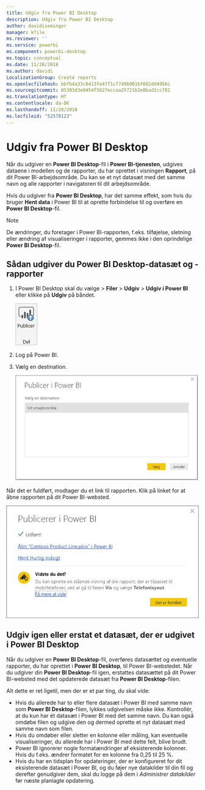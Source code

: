 ```yaml
---
title: Udgiv fra Power BI Desktop
description: Udgiv fra Power BI Desktop
author: davidiseminger
manager: kfile
ms.reviewer: ''
ms.service: powerbi
ms.component: powerbi-desktop
ms.topic: conceptual
ms.date: 11/28/2018
ms.author: davidi
LocalizationGroup: Create reports
ms.openlocfilehash: bbfb4a33c8413fe47f1c7749b001bf602dd4956c
ms.sourcegitcommit: 05303d3e0454f5627eccaa25721b2e0bad2cc781
ms.translationtype: HT
ms.contentlocale: da-DK
ms.lasthandoff: 11/28/2018
ms.locfileid: "52578123"
---
```

# <a name="publish-from-power-bi-desktop"></a>Udgiv fra Power BI Desktop
Når du udgiver en **Power BI Desktop**-fil i **Power BI-tjenesten**, udgives dataene i modellen og de rapporter, du har oprettet i visningen **Rapport**, på dit Power BI-arbejdsområde. Du kan se et nyt datasæt med det samme navn og alle rapporter i navigatoren til dit arbejdsområde.

Hvis du udgiver fra **Power BI Desktop**, har det samme effekt, som hvis du bruger **Hent data** i Power BI til at oprette forbindelse til og overføre en **Power BI Desktop**-fil.

> [!NOTE]
> De ændringer, du foretager i Power BI-rapporten, f.eks. tilføjelse, sletning eller ændring af visualiseringer i rapporter, gemmes ikke i den oprindelige **Power BI Desktop**-fil.
> 
> 

## <a name="to-publish-a-power-bi-desktop-dataset-and-reports"></a>Sådan udgiver du Power BI Desktop-datasæt og -rapporter
1. I Power BI Desktop skal du vælge \> **Filer** \> **Udgiv** \> **Udgiv i Power BI** eller klikke på **Udgiv** på båndet.  

   ![Knappen Publicer](media/desktop-upload-desktop-files/pbid_publish_publishbutton.png)

2. Log på Power BI.
3. Vælg en destination.

   ![Vælg en destination til publicering](media/desktop-upload-desktop-files/pbid_publish_select_destination.png)

Når det er fuldført, modtager du et link til rapporten. Klik på linket for at åbne rapporten på dit Power BI-websted.

![Dialogboks for fuldført publicering](media/desktop-upload-desktop-files/pbid_publish_success.png)

## <a name="re-publish-or-replace-a-dataset-published-from-power-bi-desktop"></a>Udgiv igen eller erstat et datasæt, der er udgivet i Power BI Desktop
Når du udgiver en **Power BI Desktop**-fil, overføres datasættet og eventuelle rapporter, du har oprettet i **Power BI Desktop**, til Power BI-webstedet. Når du udgiver din **Power BI Desktop**-fil igen, erstattes datasættet på dit Power BI-websted med det opdaterede datasæt fra **Power BI Desktop**-filen.

Alt dette er ret ligetil, men der er et par ting, du skal vide:

* Hvis du allerede har to eller flere datasæt i Power BI med samme navn som **Power BI Desktop**-filen, lykkes udgivelsen måske ikke. Kontrollér, at du kun har ét datasæt i Power BI med det samme navn. Du kan også omdøbe filen og udgive den og dermed oprette et nyt datasæt med samme navn som filen.
* Hvis du omdøber eller sletter en kolonne eller måling, kan eventuelle visualiseringer, du allerede har i Power BI med dette felt, blive brudt. 
* Power BI ignorerer nogle formatændringer af eksisterende kolonner. Hvis du f.eks. ændrer formatet for en kolonne fra 0,25 til 25 %.
* Hvis du har en tidsplan for opdateringer, der er konfigureret for dit eksisterende datasæt i Power BI, og du føjer nye datakilder til din fil og derefter genudgiver dem, skal du logge på dem i *Administrer datakilder* før næste planlagte opdatering.

